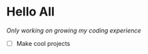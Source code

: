 # Hello All

_Only working on growing my coding experience_
- [ ] Make cool projects
<footer>
</footer>
